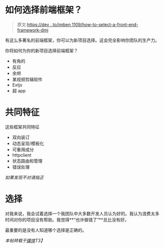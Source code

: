 # 如何选择前端框架？

> 原文:[https://dev . to/imben 1109/how-to-select-a-front-end-framework-dmj](https://dev.to/imben1109/how-to-select-a-front-end-framework-dmj)

有这么多著名的前端框架，你可以为新项目选择。这会完全影响你团队的生产力。

你将如何为你的新项目选择前端框架？

*   有角的
*   反应
*   余烬
*   某视频剪辑软件
*   Extjs
*   超 app

# 共同特征

这些框架共同特征

*   双向装订
*   动态呈现/模板化
*   可重用成分
*   httpclient
*   状态路由和管理
*   错误处理

*如果发现不对请指正*

# 选择

对我来说，我会试着选择一个我团队中大多数开发人员认为好的。我认为浪费太多时间对你的项目没有帮助。我觉得**“也许做错了”**总比没有好。

最重要的是没有人知道哪个选择是正确的。

*本帖转载于[媒体](https://medium.com/developer-notes/how-to-select-a-front-end-framework-1927c6ec0303)T3】*